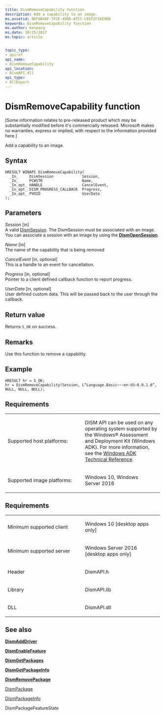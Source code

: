```yaml
---
title: DismRemoveCapability function
description: Add a capability to an image.
ms.assetid: 0DF0B46F-7FCE-490D-A7CC-C81F2F16E86B
keywords: DismRemoveCapability function
ms.author: kenpacq
ms.date: 10/25/2017
ms.topic: article


topic_type: 
- apiref
api_name: 
- DismRemoveCapability
api_location: 
- DismAPI.dll
api_type: 
- DllExport
---
```


# DismRemoveCapability function


\[Some information relates to pre-released product which may be substantially modified before it's commercially released. Microsoft makes no warranties, express or implied, with respect to the information provided here.\]

Add a capability to an image.

Syntax
---

```
HRESULT WINAPI DismRemoveCapability(
  _In_     DismSession             Session,
  _In_     PCWSTR                  Name,
  _In_opt_ HANDLE                  CancelEvent,
  _In_opt_ DISM_PROGRESS_CALLBACK  Progress,
  _In_opt_ PVOID                   UserData
);
```

Parameters
-------

*Session* \[in\]  
A valid [DismSession](dismsession.md). The DismSession must be associated with an image. You can associate a session with an image by using the [**DismOpenSession**](dismopensession-function.md).

*Name* \[in\]  
The name of the capability that is being removed

*CancelEvent* \[in, optional\]  
This is a handle to an event for cancellation.

*Progress* \[in, optional\]  
Pointer to a client defined callback function to report progress.

*UserData* \[in, optional\]  
User defined custom data. This will be passed back to the user through the callback.

Return value
---------

Returns `S_OK` on success.

## <span id="Remarks"></span><span id="remarks"></span><span id="REMARKS"></span>Remarks


Use this function to remove a capability.

## <span id="Example"></span><span id="example"></span><span id="EXAMPLE"></span>Example


```
HRESULT hr = S_OK;
hr = DismRemoveCapability(Session, L“Language.Basic~~~en-US~0.0.1.0”, NULL, NULL, NULL);
```

## <span id="Requirements"></span><span id="requirements"></span><span id="REQUIREMENTS"></span>Requirements


<table>
<colgroup>
<col width="50%" />
<col width="50%" />
</colgroup>
<tbody>
<tr class="odd">
<td><p>Supported host platforms:</p></td>
<td><p>DISM API can be used on any operating system supported by the Windows® Assessment and Deployment Kit (Windows ADK). For more information, see the <a href="http://go.microsoft.com/fwlink/?LinkId=206587" data-raw-source="[Windows ADK Technical Reference](http://go.microsoft.com/fwlink/?LinkId=206587)">Windows ADK Technical Reference</a>.</p></td>
</tr>
<tr class="even">
<td><p>Supported image platforms:</p></td>
<td><p>Windows 10, Windows Server 2016</p></td>
</tr>
</tbody>
</table>

 

Requirements
---------

<table>
<colgroup>
<col width="50%" />
<col width="50%" />
</colgroup>
<tbody>
<tr class="odd">
<td><p>Minimum supported client</p></td>
<td><p>Windows 10 [desktop apps only]</p></td>
</tr>
<tr class="even">
<td><p>Minimum supported server</p></td>
<td><p>Windows Server 2016 [desktop apps only]</p></td>
</tr>
<tr class="odd">
<td><p>Header</p></td>
<td>DismAPI.h</td>
</tr>
<tr class="even">
<td><p>Library</p></td>
<td>DismAPI.lib</td>
</tr>
<tr class="odd">
<td><p>DLL</p></td>
<td>DismAPI.dll</td>
</tr>
</tbody>
</table>

## <span id="see_also"></span>See also


[**DismAddDriver**](dismadddriver-function.md)

[**DismEnableFeature**](dismenablefeature-function.md)

[**DismGetPackages**](dismgetpackages-function.md)

[**DismGetPackageInfo**](dismgetpackageinfo-function.md)

[**DismRemovePackage**](dismremovepackage-function.md)

[DismPackage](dismpackagefeaturestate-enumeration.md)

[DismPackageInfo](dismpackageinfo-structure.md)

DismPackageFeatureState
 

 




